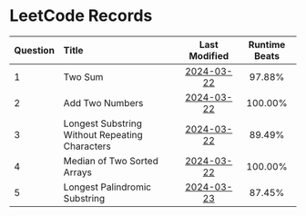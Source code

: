 # LeetCode Records

| Question | Title | Last Modified | Runtime Beats  |
| :- | :- | :-: | :-: |
| 1 | Two Sum | [2024-03-22](./records/Question_1.md) | 97.88% |
| 2 | Add Two Numbers | [2024-03-22](./records/Question_2.md) | 100.00% |
| 3 | Longest Substring Without Repeating Characters | [2024-03-22](./records/Question_3.md) | 89.49% |
| 4 | Median of Two Sorted Arrays | [2024-03-22](./records/Question_4.md) | 100.00% |
| 5 | Longest Palindromic Substring | [2024-03-23](./records/Question_5.md) | 87.45% |

<br>
